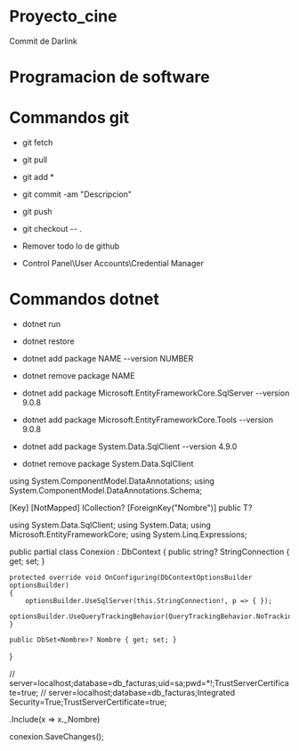 # Proyecto_cine
Commit de Darlink

# Programacion de software
# Commandos git 
- git fetch
- git pull

- git add *
- git commit -am "Descripcion"
- git push

- git checkout -- .

- Remover todo lo de github
- Control Panel\User Accounts\Credential Manager

# Commandos dotnet 
- dotnet run
- dotnet restore
- dotnet add package NAME --version NUMBER
- dotnet remove package NAME

- dotnet add package Microsoft.EntityFrameworkCore.SqlServer --version 9.0.8
- dotnet add package Microsoft.EntityFrameworkCore.Tools --version 9.0.8
- dotnet add package System.Data.SqlClient --version 4.9.0
- dotnet remove package System.Data.SqlClient

using System.ComponentModel.DataAnnotations;
using System.ComponentModel.DataAnnotations.Schema;

[Key]
[NotMapped] ICollection<T>?
[ForeignKey("Nombre")] public T?

using System.Data.SqlClient;
using System.Data;
using Microsoft.EntityFrameworkCore;
using System.Linq.Expressions;

public partial class Conexion : DbContext
{
	public string? StringConnection { get; set; }

	protected override void OnConfiguring(DbContextOptionsBuilder optionsBuilder)
	{
		optionsBuilder.UseSqlServer(this.StringConnection!, p => { });
		optionsBuilder.UseQueryTrackingBehavior(QueryTrackingBehavior.NoTracking);
	}

	public DbSet<Nombre>? Nombre { get; set; }
}

// server=localhost;database=db_facturas;uid=sa;pwd=*!;TrustServerCertificate=true;
// server=localhost;database=db_facturas;Integrated Security=True;TrustServerCertificate=true;

.Include(x => x._Nombre)

conexion.SaveChanges();